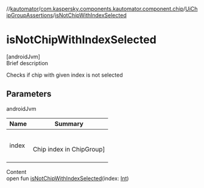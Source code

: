 //[kautomator](../../index.md)/[com.kaspersky.components.kautomator.component.chip](../index.md)/[UiChipGroupAssertions](index.md)/[isNotChipWithIndexSelected](is-not-chip-with-index-selected.md)



# isNotChipWithIndexSelected  
[androidJvm]  
Brief description  


Checks if chip with given index is not selected



## Parameters  
  
androidJvm  
  
|  Name|  Summary| 
|---|---|
| index| <br><br>Chip index in ChipGroup]<br><br>
  
  
Content  
open fun [isNotChipWithIndexSelected](is-not-chip-with-index-selected.md)(index: [Int](https://kotlinlang.org/api/latest/jvm/stdlib/kotlin/-int/index.html))  



